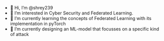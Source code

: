 - 👋 Hi, I’m @shrey239
- 👀 I’m interested in Cyber Security and Federated Learning.
- 🌱 I’m currently learning the concepts of Federated Learning with its implementation in pyTorch
- 💞️ I’m currently designing an ML-model that focusses on a specific kind of attack 

<!---
shrey239/shrey239 is a ✨ special ✨ repository because its `README.md` (this file) appears on your GitHub profile.
You can click the Preview link to take a look at your changes.
--->
